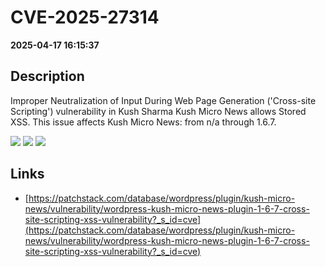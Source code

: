 # CVE-2025-27314

**2025-04-17 16:15:37**

## Description
Improper Neutralization of Input During Web Page Generation ('Cross-site Scripting') vulnerability in Kush Sharma Kush Micro News allows Stored XSS. This issue affects Kush Micro News: from n/a through 1.6.7.

![](https://img.shields.io/static/v1?label=Score&message=7.1&color=red)
![](https://img.shields.io/static/v1?label=Severity&message=HIGH&color=red)
![](https://img.shields.io/static/v1?label=CWE&message=XSS&color=green)

## Links
- [https://patchstack.com/database/wordpress/plugin/kush-micro-news/vulnerability/wordpress-kush-micro-news-plugin-1-6-7-cross-site-scripting-xss-vulnerability?_s_id=cve](https://patchstack.com/database/wordpress/plugin/kush-micro-news/vulnerability/wordpress-kush-micro-news-plugin-1-6-7-cross-site-scripting-xss-vulnerability?_s_id=cve)
